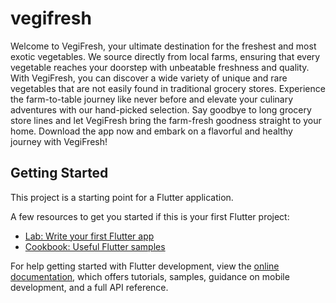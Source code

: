 # vegifresh

Welcome to VegiFresh, your ultimate destination for the freshest and most exotic vegetables. We source directly from local farms, ensuring that every vegetable reaches your doorstep with unbeatable freshness and quality. With VegiFresh, you can discover a wide variety of unique and rare vegetables that are not easily found in traditional grocery stores. Experience the farm-to-table journey like never before and elevate your culinary adventures with our hand-picked selection. Say goodbye to long grocery store lines and let VegiFresh bring the farm-fresh goodness straight to your home. Download the app now and embark on a flavorful and healthy journey with VegiFresh!

## Getting Started

This project is a starting point for a Flutter application.

A few resources to get you started if this is your first Flutter project:

- [Lab: Write your first Flutter app](https://docs.flutter.dev/get-started/codelab)
- [Cookbook: Useful Flutter samples](https://docs.flutter.dev/cookbook)

For help getting started with Flutter development, view the
[online documentation](https://docs.flutter.dev/), which offers tutorials,
samples, guidance on mobile development, and a full API reference.
